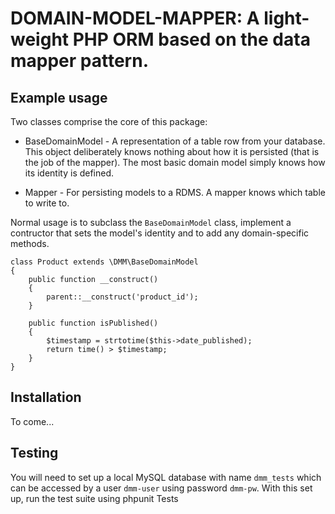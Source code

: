 # DOMAIN-MODEL-MAPPER: A light-weight PHP ORM based on the data mapper pattern.

## Example usage
Two classes comprise the core of this package:

* BaseDomainModel - A representation of a table row from your database.  This object deliberately knows nothing 
about how it is persisted (that is the job of the mapper).  The most basic domain model simply knows how its
identity is defined.  

* Mapper - For persisting models to a RDMS.  A mapper knows which table to write to.

Normal usage is to subclass the `BaseDomainModel` class, implement a contructor that sets the model's 
identity and to add any domain-specific methods.

    class Product extends \DMM\BaseDomainModel
	{
		public function __construct()
		{
			parent::__construct('product_id');
		}

		public function isPublished()
		{
			$timestamp = strtotime($this->date_published);
			return time() > $timestamp;
		}
	}

## Installation
To come...

## Testing
You will need to set up a local MySQL database with name `dmm_tests` which can be
accessed by a user `dmm-user` using password `dmm-pw`.  With this set up, run the 
test suite using
    phpunit Tests


